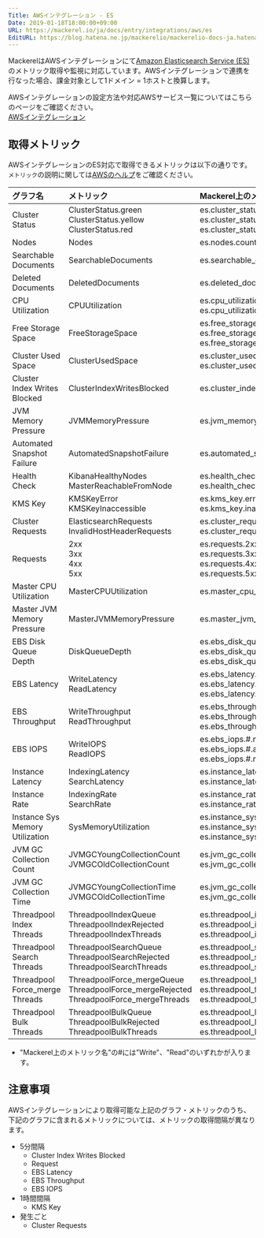 ```yaml
---
Title: AWSインテグレーション - ES
Date: 2019-01-18T18:00:00+09:00
URL: https://mackerel.io/ja/docs/entry/integrations/aws/es
EditURL: https://blog.hatena.ne.jp/mackerelio/mackerelio-docs-ja.hatenablog.mackerel.io/atom/entry/98012380832127355
---
```


MackerelはAWSインテグレーションにて<a href="https://aws.amazon.com/jp/elasticsearch-service/" target="_blank">Amazon Elasticsearch Service (ES)</a>のメトリック取得や監視に対応しています。AWSインテグレーションで連携を行なった場合、課金対象として1ドメイン = 1ホストと換算します。

AWSインテグレーションの設定方法や対応AWSサービス一覧についてはこちらのページをご確認ください。<br>
<a href="https://mackerel.io/ja/docs/entry/integrations/aws">AWSインテグレーション</a>

## 取得メトリック
AWSインテグレーションのES対応で取得できるメトリックは以下の通りです。`メトリック`の説明に関しては<a href="https://docs.aws.amazon.com/elasticsearch-service/latest/developerguide/es-managedomains.html
" target="_blank">AWSのヘルプ</a>をご確認ください。

|グラフ名|メトリック|Mackerel上のメトリック名|単位|Statistics|
|:--|:--|:--|:--|:--|
|Cluster Status|ClusterStatus.green<br>ClusterStatus.yellow<br>ClusterStatus.red|es.cluster_status.green<br>es.cluster_status.yellow<br>es.cluster_status.red|integer|Minimum<br>Maximum<br>Maximum|
|Nodes|Nodes|es.nodes.count|integer|Minimum|
|Searchable Documents|SearchableDocuments|es.searchable_documents.count|integer|Average|
|Deleted Documents|DeletedDocuments|es.deleted_documents.count|integer|Average|
|CPU Utilization|CPUUtilization|es.cpu_utilization.maximum<br>es.cpu_utilization.average|percentage|Maximum<br>Average|
|Free Storage Space|FreeStorageSpace|es.free_storage_space.maximum<br>es.free_storage_space.average<br>es.free_storage_space.minimum|integer|Maximum<br>Average<br>Minimum|
|Cluster Used Space|ClusterUsedSpace|es.cluster_used_space.maximum<br>es.cluster_used_space.minimum|integer|Maximum<br>Minimum|
|Cluster Index Writes Blocked|ClusterIndexWritesBlocked|es.cluster_index_writes_blocked.blocked|integer|Maximum|
|JVM Memory Pressure|JVMMemoryPressure|es.jvm_memory_pressure.maximum|percentage|Maximum|
|Automated Snapshot Failure|AutomatedSnapshotFailure|es.automated_snapshot_failure|integer|Maximum|
|Health Check|KibanaHealthyNodes<br>MasterReachableFromNode|es.health_check.kibana<br>es.health_check.master|integer|Minimum|
|KMS Key|KMSKeyError<br>KMSKeyInaccessible|es.kms_key.error<br>es.kms_key.inaccessible|integer|Maximum|
|Cluster Requests|ElasticsearchRequests<br>InvalidHostHeaderRequests|es.cluster_requests.count<br>es.cluster_requests.invalid_host_header|integer|Sum|
|Requests|2xx<br>3xx<br>4xx<br>5xx|es.requests.2xx<br>es.requests.3xx<br>es.requests.4xx<br>es.requests.5xx|integer|Sum|
|Master CPU Utilization|MasterCPUUtilization|es.master_cpu_utilization.master_cpu|percentage|Average|
|Master JVM Memory Pressure|MasterJVMMemoryPressure|es.master_jvm_memory_pressure.master_jvm|percentage|Maximum|
|EBS Disk Queue Depth|DiskQueueDepth|es.ebs_disk_queue_depth.minimum<br>es.ebs_disk_queue_depth.average<br>es.ebs_disk_queue_depth.maximum|float|Minimum<br>Average<br>Maximum|
|EBS Latency|WriteLatency<br>ReadLatency|es.ebs_latency.#.minimum<br>es.ebs_latency.#.average<br>es.ebs_latency.#.maximum|float|Minimum<br>Average<br>Maximum|
|EBS Throughput|WriteThroughput<br>ReadThroughput|es.ebs_throughput.#.minimum<br>es.ebs_throughput.#.average<br>es.ebs_throughput.#.maximum|bytes/sec|Minimum<br>Average<br>Maximum|
|EBS IOPS|WriteIOPS<br>ReadIOPS|es.ebs_iops.#.minimum<br>es.ebs_iops.#.average<br>es.ebs_iops.#.maximum|iops|Minimum<br>Average<br>Maximum|
|Instance Latency|IndexingLatency<br>SearchLatency|es.instance_latency.indexing<br>es.instance_latency.search|float|Average|
|Instance Rate|IndexingRate<br>SearchRate|es.instance_rate.indexing<br>es.instance_rate.search|float|Average|
|Instance Sys Memory Utilization|SysMemoryUtilization|es.instance_sys_memory_utilization.minimum<br>es.instance_sys_memory_utilization.average<br>es.instance_sys_memory_utilization.maximum|percentage|Minimum<br>Average<br>Maximum|
|JVM GC Collection Count|JVMGCYoungCollectionCount<br>JVMGCOldCollectionCount|es.jvm_gc_collection_count.young<br>es.jvm_gc_collection_count.old|integer|Maximum|
|JVM GC Collection Time|JVMGCYoungCollectionTime<br>JVMGCOldCollectionTime|es.jvm_gc_collection_time.young<br>es.jvm_gc_collection_time.old|integer|Maximum|
|Threadpool Index Threads|ThreadpoolIndexQueue<br>ThreadpoolIndexRejected<br>ThreadpoolIndexThreads|es.threadpool_index_threads.queue<br>es.threadpool_index_threads.rejected<br>es.threadpool_index_threads.threads|integer|Maximum|
|Threadpool Search Threads|ThreadpoolSearchQueue<br>ThreadpoolSearchRejected<br>ThreadpoolSearchThreads|es.threadpool_search_threads.queue<br>es.threadpool_search_threads.rejected<br>es.threadpool_search_threads.threads|integer|Maximum|
|Threadpool Force_merge Threads|ThreadpoolForce_mergeQueue<br>ThreadpoolForce_mergeRejected<br>ThreadpoolForce_mergeThreads|es.threadpool_force_merge_threads.queue<br>es.threadpool_force_merge_threads.rejected<br>es.threadpool_force_merge_threads.threads|integer|Maximum|
|Threadpool Bulk Threads|ThreadpoolBulkQueue<br>ThreadpoolBulkRejected<br>ThreadpoolBulkThreads|es.threadpool_bulk_threads.queue<br>es.threadpool_bulk_threads.rejected<br>es.threadpool_bulk_threads.threads|integer|Maximum|

- "Mackerel上のメトリック名"の#には"Write"、"Read"のいずれかが入ります。

<h2 id="notes">注意事項</h2>

AWSインテグレーションにより取得可能な上記のグラフ・メトリックのうち、下記のグラフに含まれるメトリックについては、メトリックの取得間隔が異なります。

- 5分間隔
  - Cluster Index Writes Blocked
  - Request
  - EBS Latency
  - EBS Throughput
  - EBS IOPS
- 1時間間隔
  - KMS Key
- 発生ごと
  - Cluster Requests
